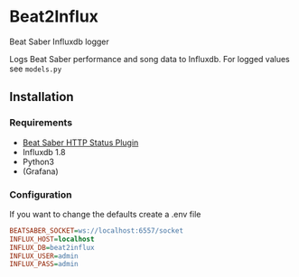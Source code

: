 # Beat2Influx
Beat Saber Influxdb logger

Logs Beat Saber performance and song data to Influxdb. For logged values see `models.py`

## Installation
### Requirements
- [Beat Saber HTTP Status Plugin](https://github.com/opl-/beatsaber-http-status)
- Influxdb 1.8
- Python3
- (Grafana)
### Configuration
If you want to change the defaults create a .env file
```ini
BEATSABER_SOCKET=ws://localhost:6557/socket
INFLUX_HOST=localhost
INFLUX_DB=beat2influx
INFLUX_USER=admin
INFLUX_PASS=admin
```